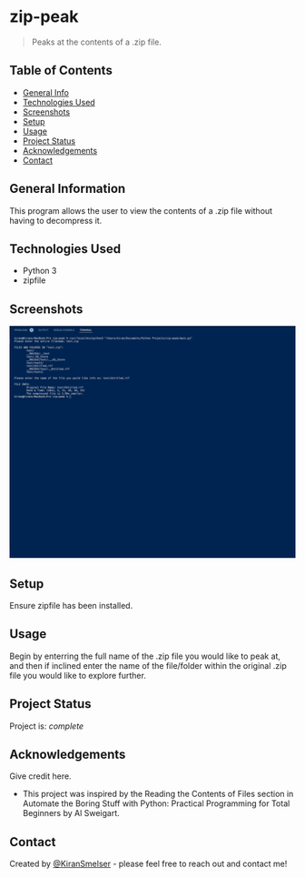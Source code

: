 # zip-peak
> Peaks at the contents of a .zip file.

## Table of Contents
* [General Info](#general-information)
* [Technologies Used](#technologies-used)
* [Screenshots](#screenshots)
* [Setup](#setup)
* [Usage](#usage)
* [Project Status](#project-status)
* [Acknowledgements](#acknowledgements)
* [Contact](#contact)


## General Information
This program allows the user to view the contents of a .zip file without having to decompress it.


## Technologies Used
- Python 3
- zipfile


## Screenshots
![Example screenshot](./test-result.png)


## Setup
Ensure zipfile has been installed.


## Usage
Begin by enterring the full name of the .zip file you would like to peak at, and then if inclined enter the name of the file/folder within the original .zip file you would like to explore further. 


## Project Status
Project is: _complete_


## Acknowledgements
Give credit here.
- This project was inspired by the Reading the Contents of Files section in Automate the Boring Stuff with Python: Practical Programming for Total Beginners by Al Sweigart.


## Contact
Created by [@KiranSmelser](https://github.com/KiranSmelser) - please feel free to reach out and contact me!